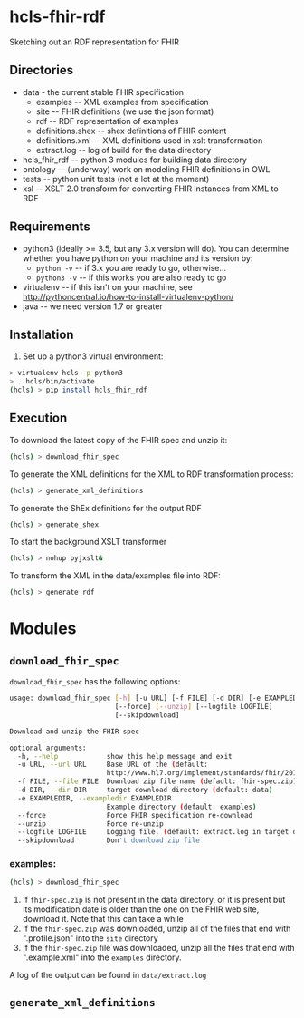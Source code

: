 # hcls-fhir-rdf
Sketching out an RDF representation for FHIR

## Directories
* data - the current stable FHIR specification
  * examples -- XML examples from specification
  * site -- FHIR definitions (we use the json format)
  * rdf -- RDF representation of examples
  * definitions.shex -- shex definitions of FHIR content
  * definitions.xml -- XML definitions used in xslt transformation
  * extract.log -- log of build for the data directory
* hcls_fhir_rdf -- python 3 modules for building data directory
* ontology -- (underway) work on modeling FHIR definitions in OWL
* tests -- python unit tests (not a lot at the moment)
* xsl -- XSLT 2.0 transform for converting FHIR instances from XML to RDF

## Requirements
* python3 (ideally >= 3.5, but any 3.x version will do).  You can determine whether you have python on your machine and its version by:
  * `python -v` -- if 3.x you are ready to go, otherwise...
  * `python3 -v` -- if this works you are also ready to go
* virtualenv -- if this isn't on your machine, see <http://pythoncentral.io/how-to-install-virtualenv-python/>
* java -- we need version 1.7 or greater


## Installation
1. Set up a python3 virtual environment:
```bash
> virtualenv hcls -p python3
> . hcls/bin/activate
(hcls) > pip install hcls_fhir_rdf
```

## Execution
To download the latest copy of the FHIR spec and unzip it:

```bash
(hcls) > download_fhir_spec
```

To generate the XML definitions for the XML to RDF transformation process:
```bash
(hcls) > generate_xml_definitions
```

To generate the ShEx definitions for the output RDF
```bash
(hcls) > generate_shex
```

To start the background XSLT transformer
```bash
(hcls) > nohup pyjxslt&
```

To transform the XML in the data/examples file into RDF:
```bash
(hcls) > generate_rdf
```


# Modules
## ```download_fhir_spec```
```download_fhir_spec``` has the following options:

```bash
usage: download_fhir_spec [-h] [-u URL] [-f FILE] [-d DIR] [-e EXAMPLEDIR]
                          [--force] [--unzip] [--logfile LOGFILE]
                          [--skipdownload]

Download and unzip the FHIR spec

optional arguments:
  -h, --help            show this help message and exit
  -u URL, --url URL     Base URL of the (default:
                        http://www.hl7.org/implement/standards/fhir/2015May/)
  -f FILE, --file FILE  Download zip file name (default: fhir-spec.zip)
  -d DIR, --dir DIR     target download directory (default: data)
  -e EXAMPLEDIR, --exampledir EXAMPLEDIR
                        Example directory (default: examples)
  --force               Force FHIR specification re-download 
  --unzip               Force re-unzip
  --logfile LOGFILE     Logging file. (default: extract.log in target directory)
  --skipdownload        Don't download zip file
```
### examples:

```bash
(hcls) > download_fhir_spec
```
1. If `fhir-spec.zip` is not present in the data directory, or it is present but its modification date is older than the one on the FHIR web site, download it.  Note that this can take a while
2. If the `fhir-spec.zip` was downloaded, unzip all of the files that end with ".profile.json" into the `site` directory
3. If the `fhir-spec.zip` file was downloaded, unzip all the files that end with ".example.xml" into the `examples` directory.

A log of the output can be found in `data/extract.log`

## ```generate_xml_definitions```
